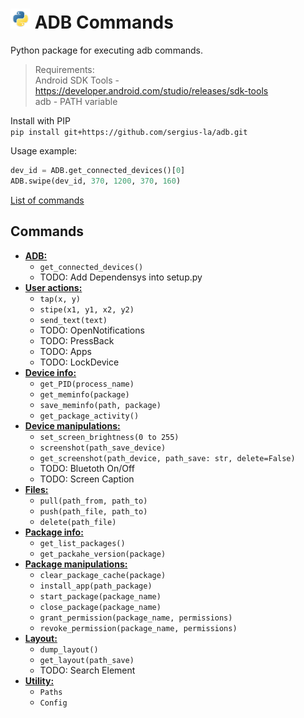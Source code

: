 # <img src="/img/py.png" width="32" height="32"> ADB Commands

Python package for executing adb commands.

> Requirements: <br>
> Android SDK Tools - https://developer.android.com/studio/releases/sdk-tools <br>
> adb - PATH variable

Install with PIP <br>
`pip install git+https://github.com/sergius-la/adb.git`

Usage example:
```python
dev_id = ADB.get_connected_devices()[0]
ADB.swipe(dev_id, 370, 1200, 370, 160)
```

[List of commands](https://github.com/sergius-la/Cheatsheet/blob/master/adb/adb.md)

## Commands
- __[ADB:](/adb/adb.py)__
  - `get_connected_devices()`
  - TODO: Add Dependensys into setup.py
- __[User actions:](/adb/user_actions.py)__
  - `tap(x, y)`
  - `stipe(x1, y1, x2, y2)`
  - `send_text(text)`
  - TODO: OpenNotifications
  - TODO: PressBack
  - TODO: Apps
  - TODO: LockDevice
- __[Device info:](/adb/device_info.py)__
  - `get_PID(process_name)`
  - `get_meminfo(package)`
  - `save_meminfo(path, package)`
  - `get_package_activity()`
- __[Device manipulations:](/adb/device_manipulations.py)__
  - `set_screen_brightness(0 to 255)`
  - `screenshot(path_save_device)`
  - `get_screenshot(path_device, path_save: str, delete=False)`
  - TODO: Bluetoth On/Off
  - TODO: Screen Caption
- __[Files:](/adb/files.py)__
  - `pull(path_from, path_to)`
  - `push(path_file, path_to)`
  - `delete(path_file)`
- __[Package info:](/adb/package_info.py)__
  - `get_list_packages()`
  - `get_packahe_version(package)`
- __[Package manipulations:](/adb/package_manipulations.py)__
  - `clear_package_cache(package)`
  - `install_app(path_package)`
  - `start_package(package_name)`
  - `close_package(package_name)`
  - `grant_permission(package_name, permissions)`
  - `revoke_permission(package_name, permissions)`
- __[Layout:](/adb/layout.py)__
  - `dump_layout()`
  - `get_layout(path_save)`
  - TODO: Search Element
- __[Utility:]()__
  - `Paths`
  - `Config`